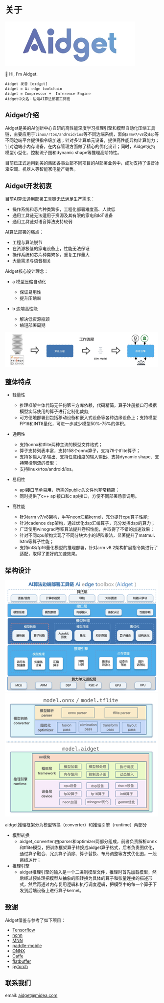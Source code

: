 # 关于

![](./images/Aidget_logo.jpg)

👋 Hi, I'm Aidget.

    Aidget 发音 [eɪdʒɪt]
    Aidget = Ai edge toolchain
    Aidget = Compressor +  Inference Engine
    Aidget中文名：边端AI算法部署工具链


## Aidget介绍
Aidget是美的AI创新中心自研的高性能深度学习推理引擎和模型自动化压缩工具链，主要应用于`linux/rtos/android/ios`等不同边端系统，面向`armv7/v8`及`dsp`等不同边端平台提供指令级加速；针对多计算单元设备，提供高性能异构计算能力；针对边端小内存设备，在内存管理方面做了精心的优化设计；同时，Aidget支持模型小型化、控制流子图和dynamic shape等推理高阶特性。

目前已正式运用到美的集团各事业部不同项目的AI部署业务中，成功支持了语音冰箱空调、机器人等智能家电量产销售。

## Aidget开发初衷

目前AI算法通用部署工具链无法满足生产需求：
- 操作系统和芯片种类繁多，工程化部署难度高、人效低
- 通用工具链无法适用于资源及其有限的家电和IoT设备
- 通用工具链对语音算法支持较弱

AI算法部署的痛点：
- 工程与算法脱节
- 在资源极低的家电设备上，性能无法保证
- 操作系统和芯片种类繁多，重复工作量大
- 大量需求与语音相关

Aidget核心设计理念：
- a 模型压缩自动化
  - 保证易用性
  - 提升压缩率

- b 边端高性能
  - 解决低资源瓶颈
  - 缩短部署周期

<img src="./images/Aidget_workflow.jpg" width = "500" />

## 整体特点
- 轻量性
  - 推理框架主体代码无任何第三方库依赖，代码精简，算子注册接口可根据模型实际使用的算子进行定制化裁剪;
  - 可方便地部署到包括移动设备和嵌入式设备等各种边缘设备上；支持模型FP16和INT8量化，可进一步减少模型50%-75%的体积。
- 通用性

  - 支持onnx和tflite两种主流的模型文件格式；
  - 算子支持列表丰富，支持158个onnx算子，支持79个tflite算子；
  - 支持多输入/多输出、支持任意维度的输入输出、支持dynamic shape、支持带控制流的模型；
  - 支持linux/rtos/android/ios。
- 易用性
  - api接口简单易用，所需的public头文件也非常精简；
  - 同时提供了c++ api接口和c api接口，方便不同部署场景调用。
- 高性能
  - 针对arm v7/v8架构，手写neon汇编kernel，充分提升cpu算子性能;
  - 针对cadence dsp架构，通过优化dsp汇编算子，充分发挥dsp的算力；
  - 广泛使用winograd卷积算法提升卷积性能，并取得了不错的加速效果；
  - 针对不同cpu架构实现了不同分块大小的矩阵乘法，显著提升了matmul、lstm等算子性能；
  - 支持int8/fp16量化模型的推理部署，针对arm v8.2架构扩展指令集进行了适配，取得了更好的加速效果。

## 架构设计

<img src="./images/Aidget_intro.jpg" width = "500" />

<img src="./images/Aidget.png" width = "500" />

aidget推理框架分为模型转换（converter）和推理引擎（runtime）两部分

- 模型转换
  - aidget_converter:由parser和optimizer两部分组成，前者负责解析onnx和tflite模型，把训练框架算子转换成aidget算子格式，后者负责图优化，通过算子融合、冗余算子消除、算子替换、布局调整等方式优化图，一般离线运行；
- 推理引擎
  - aidget推理引擎的输入是一个二进制模型文件，推理时首先加载模型，然后经过预处理把模型从抽象的图转换为具体的算子和张量连接的描述形式，然后再通过内存复用逻辑和执行调度逻辑，把模型中的每一个算子下发到后端设备上进行算子kernel。

## 致谢
Aidget借鉴与参考了如下项目：

- [Tensorflow](https://github.com/tensorflow/tensorflow)
- [ncnn](https://github.com/Tencent/ncnn)
- [MNN](https://github.com/alibaba/MNN)
- [paddle-mobile](https://github.com/PaddlePaddle/paddle-mobile)
- [ONNX](https://github.com/onnx/onnx)
- [Caffe](https://github.com/BVLC/caffe)
- [flatbuffer](https://github.com/google/flatbuffers)
- [pytorch](https://github.com/pytorch/pytorch)

## 联系我们

email: aidget@midea.com
